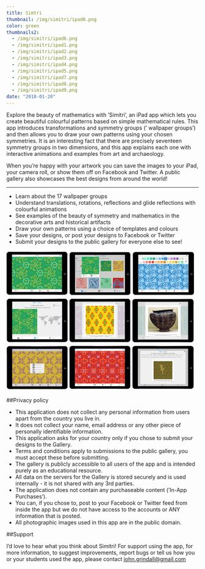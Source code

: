 ```yaml
---
title: Simtri
thumbnail: /img/simitri/ipad6.png
color: green
thumbnails2:
  - /img/simitri/ipad6.png
  - /img/simitri/ipad1.png
  - /img/simitri/ipad2.png
  - /img/simitri/ipad3.png
  - /img/simitri/ipad4.png
  - /img/simitri/ipad5.png
  - /img/simitri/ipad7.png
  - /img/simitri/ipad8.png
  - /img/simitri/ipad9.png
date: "2018-01-20"
---
```


Explore the beauty of mathematics with &#8217;Simitri&#8217;, an iPad app which lets you create beautiful colourful patterns based on simple mathematical rules. This app introduces transformations and symmetry groups (&#8217;
wallpaper groups&#8217;) and then allows you to draw your own patterns using your chosen symmetries.
It is an interesting fact that there are precisely seventeen symmetry groups in two dimensions, and this app explains each one with interactive animations and examples from art and archaeology.

When you&#8217;re happy with your artwork you can save the images to your iPad, your camera roll, or show them off on Facebook and Twitter. A public gallery also showcases the best designs from around the world!

<hr/>

* Learn about the 17 wallpaper groups
* Understand translations, rotations, reflections and glide reflections with colourful animations
* See examples of the beauty of symmetry and mathematics in the decorative arts and historical artifacts
* Draw your own patterns using a choice of templates and colours
* Save your designs, or post your designs to Facebook or Twitter
* Submit your designs to the public gallery for everyone else to see!

<a href="/img/logo/ss10.png"><img src="/img/simitri/ipad6.png" style="width: 32%;"/></a>
<a href="/img/logo/ss10.png"><img src="/img/simitri/ipad1.png" style="width: 32%;"/></a>
<a href="/img/logo/ss10.png"><img src="/img/simitri/ipad2.png" style="width: 32%;"/></a>
<a href="/img/logo/ss10.png"><img src="/img/simitri/ipad3.png" style="width: 32%;"/></a>
<a href="/img/logo/ss10.png"><img src="/img/simitri/ipad4.png" style="width: 32%;"/></a>
<a href="/img/logo/ss10.png"><img src="/img/simitri/ipad5.png" style="width: 32%;"/></a>
<a href="/img/logo/ss10.png"><img src="/img/simitri/ipad7.png" style="width: 32%;"/></a>
<a href="/img/logo/ss10.png"><img src="/img/simitri/ipad8.png" style="width: 32%;"/></a>
<a href="/img/logo/ss10.png"><img src="/img/simitri/ipad9.png" style="width: 32%;"/></a>



##Privacy policy

* This application does not collect any personal information from users apart from the country you live in.
* It does not collect your name, email address or any other piece of personally identifiable information.
* This application asks for your country only if you chose to submit your designs to the Gallery.
* Terms and conditions apply to submissions to the public gallery, you must accept these before submitting.
* The gallery is publicly accessible to all users of the app and is intended purely as an educational resource.
* All data on the servers for the Gallery is stored securely and is used internally - it is not shared with any 3rd parties.
* The application does not contain any purchaseable content (&#8217;In-App Purchases&#8217;).
* You can, if you chose to, post to your Facebook or Twitter feed from inside the app but we do not have access to the accounts or ANY information that is posted.
* All photographic images used in this app are in the public domain.

##Support

I&#8217;d love to hear what you think about Simitri!
For support using the app, for more information, to suggest improvements, report bugs or tell us how you or your students used the app, please contact john.grindall@gmail.com
